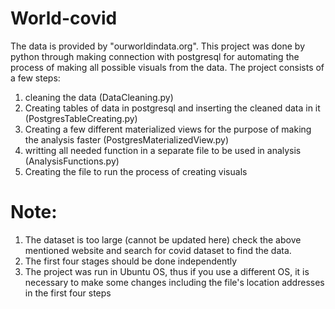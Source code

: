 # World-covid
The data is provided by "ourworldindata.org".
This project was done by python through making connection with postgresql for automating the process of making all possible visuals from the data.
The project consists of a few steps:
1. cleaning the data (DataCleaning.py)
2. Creating tables of data in postgresql and inserting the cleaned data in it (PostgresTableCreating.py)
4. Creating a few different materialized views for the purpose of making the analysis faster (PostgresMaterializedView.py)
5. writting all needed function in a separate file to be used in analysis (AnalysisFunctions.py)
6. Creating the file to run the process of creating visuals 

# Note:
1. The dataset is too large (cannot be updated here) check the above mentioned website and search for covid dataset to find the data.
2. The first four stages should be done independently
3. The project was run in Ubuntu OS, thus if you use a different OS, it is necessary to make some changes including the file's location addresses in the first four steps
